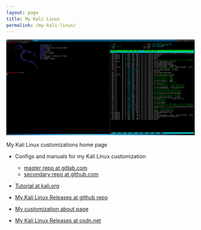 ```yaml
---
layout: page
title: My Kali Linux
permalink: /my-kali-linux/
---
```


![Kali Linux DWM screenshot](/assets/images/kali-dwm-scrot.png)

My Kali Linux customizations home page 

* Configs and manuals for my Kali Linux customization
  * [master repo at gitlab.com](https://gitlab.com/jacekkowalczyk82/my-debian)
  * [secondary repo at github.com](https://github.com/jacekkowalczyk82/my-debian)

* [Tutorial at kali.org](https://www.kali.org/tutorials/my-custom-kali-linux-distribution/)
* [My Kali Linux Releases at github repo](https://github.com/jacekkowalczyk82/my-debian/releases)
* [My customization about page](https://github.com/jacekkowalczyk82/my-debian/blob/master/dwm_openbox_i3/about.md)
* [My Kali Linux Releases at osdn.net](https://osdn.net/projects/kali-lnux-openbox/releases/)


